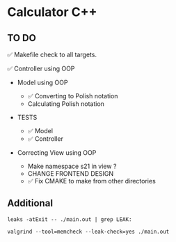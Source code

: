 # Calculator C++

## TO DO

✅ Makefile check to all targets.<br>

✅ Controller using OOP<br>

- Model using OOP <br>
    - ✅ Converting to Polish notation<br>
    - Calculating Polish notation<br>

- TESTS<br>
    - ✅ Model<br>
    - ✅ Controller <br>

- Correcting View using OOP <br>
    - Make namespace s21 in view ?<br>
    - CHANGE FRONTEND DESIGN <br>
    - ✅ Fix CMAKE to make from other directories   <br>

## Additional 

`leaks -atExit -- ./main.out | grep LEAK:`

`valgrind --tool=memcheck --leak-check=yes ./main.out`